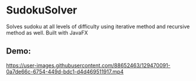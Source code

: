 # SudokuSolver
Solves sudoku at all levels of difficulty using iterative method and recursive method as well. Built with JavaFX

## Demo:
https://user-images.githubusercontent.com/88652463/129470091-0a7de66c-6754-449d-bdc1-d4d469511917.mp4
